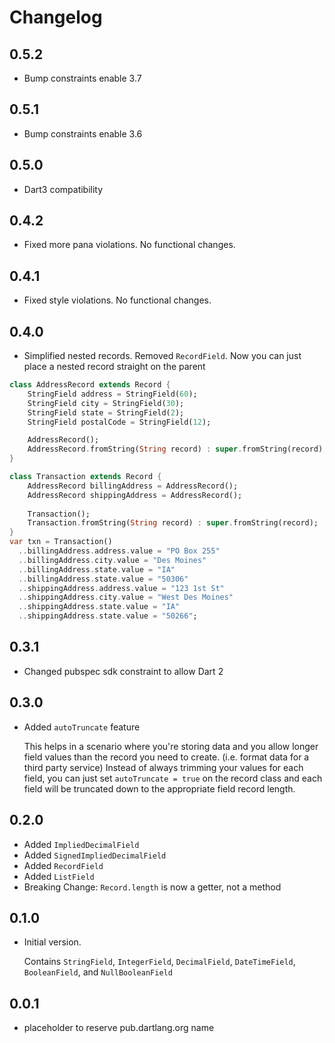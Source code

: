 # Changelog
## 0.5.2
- Bump constraints enable 3.7

## 0.5.1
- Bump constraints enable 3.6

## 0.5.0
- Dart3 compatibility

## 0.4.2
- Fixed more pana violations. No functional changes.

## 0.4.1
- Fixed style violations. No functional changes.

## 0.4.0
- Simplified nested records. Removed `RecordField`. 
  Now you can just place a nested record straight on the parent
  
```dart
class AddressRecord extends Record {
    StringField address = StringField(60);
    StringField city = StringField(30);
    StringField state = StringField(2);
    StringField postalCode = StringField(12);

    AddressRecord();
    AddressRecord.fromString(String record) : super.fromString(record);
}

class Transaction extends Record {
    AddressRecord billingAddress = AddressRecord();
    AddressRecord shippingAddress = AddressRecord();
    
    Transaction();
    Transaction.fromString(String record) : super.fromString(record);
}
var txn = Transaction()
  ..billingAddress.address.value = "PO Box 255"
  ..billingAddress.city.value = "Des Moines"
  ..billingAddress.state.value = "IA"
  ..billingAddress.state.value = "50306"
  ..shippingAddress.address.value = "123 1st St"
  ..shippingAddress.city.value = "West Des Moines"
  ..shippingAddress.state.value = "IA"
  ..shippingAddress.state.value = "50266";
``` 

## 0.3.1
- Changed pubspec sdk constraint to allow Dart 2

## 0.3.0
- Added `autoTruncate` feature
  
  This helps in a scenario where you're storing data and you allow
  longer field values than the record you need to create. (i.e. format 
  data for a third party service)  Instead of always trimming your values
  for each field, you can just set `autoTruncate = true` on the record 
  class and each field will be truncated down to the appropriate field 
  record length. 

## 0.2.0
- Added `ImpliedDecimalField`
- Added `SignedImpliedDecimalField`
- Added `RecordField`
- Added `ListField`
- Breaking Change: `Record.length` is now a getter, not a method

## 0.1.0
- Initial version. 
  
  Contains `StringField`, `IntegerField`, `DecimalField`,
  `DateTimeField`, `BooleanField`, and `NullBooleanField` 


## 0.0.1

- placeholder to reserve pub.dartlang.org name
